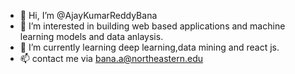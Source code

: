 - 👋 Hi, I’m @AjayKumarReddyBana
- 👀 I’m interested in building web based applications and machine learning models and data anlaysis.
- 🌱 I’m currently learning deep learning,data mining and react js.
- 📫 contact me via bana.a@northeastern.edu

<!---
AjayKumarReddyBana/AjayKumarReddyBana is a ✨ special ✨ repository because its `README.md` (this file) appears on your GitHub profile.
You can click the Preview link to take a look at your changes.
--->
